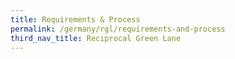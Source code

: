 ```yaml
---
title: Requirements & Process
permalink: /germany/rgl/requirements-and-process
third_nav_title: Reciprocal Green Lane
---
```

